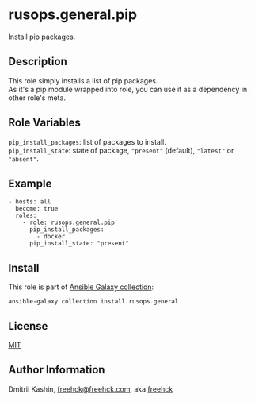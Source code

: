 rusops.general.pip
=========

Install pip packages.

Description
-----------

This role simply installs a list of pip packages.  
As it's a pip module wrapped into role, you can use it as a dependency in other role's meta.  

Role Variables
--------------

`pip_install_packages`: list of packages to install.  
`pip_install_state`: state of package, `"present"` (default), `"latest"` or `"absent"`.  

Example
-------
```
- hosts: all
  become: true
  roles:
    - role: rusops.general.pip
      pip_install_packages:
        - docker
      pip_install_state: "present"
```

Install
-------

This role is part of [Ansible Galaxy collection](https://galaxy.ansible.com/rusops/general):

`ansible-galaxy collection install rusops.general`

License
-------

[MIT](./LICENSE)

Author Information
------------------

Dmitrii Kashin, <freehck@freehck.com>, aka [freehck](https://github.com/freehck)

